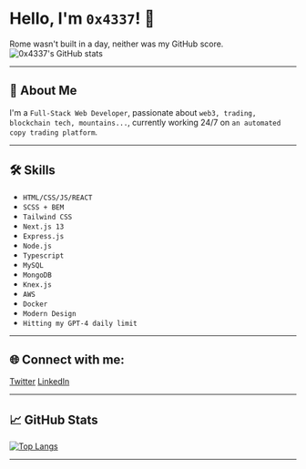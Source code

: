 # Hello, I'm `0x4337`! 👋

Rome wasn't built in a day, neither was my GitHub score.
<br />
![0x4337's GitHub stats](https://github-readme-stats.vercel.app/api?username=0x4337&show_icons=true&theme=radical)

---

## 🚀 About Me

I'm a `Full-Stack Web Developer`, passionate about `web3, trading, blockchain tech, mountains...`, currently working 24/7 on `an automated copy trading platform`.

---

## 🛠️ Skills

- `HTML/CSS/JS/REACT`
- `SCSS + BEM`
- `Tailwind CSS`
- `Next.js 13`
- `Express.js`
- `Node.js`
- `Typescript`
- `MySQL`
- `MongoDB`
- `Knex.js`
- `AWS`
- `Docker`
- `Modern Design`
- `Hitting my GPT-4 daily limit`
  
---

## 🌐 Connect with me:

[Twitter](https://twitter.com/VantriaDAO)
[LinkedIn](https://linkedin.com/in/adamgedge)

---

## 📈 GitHub Stats

[![Top Langs](https://github-readme-stats.vercel.app/api/top-langs/?username=0x4337&layout=compact)](https://github.com/0x4337/github-readme-stats)

---
